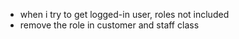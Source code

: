 - when i try to get logged-in user, roles not included
- remove the role in customer and staff class